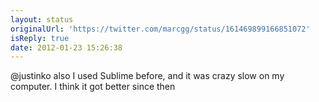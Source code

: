 ```yaml
---
layout: status
originalUrl: 'https://twitter.com/marcgg/status/161469899166851072'
isReply: true
date: 2012-01-23 15:26:38
---
```


@justinko also I used Sublime before, and it was crazy slow on my computer. I think it got better since then
